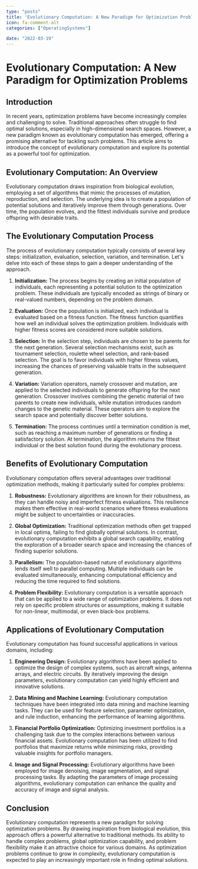 ```yaml
---
type: "posts"
title: 'Evolutionary Computation: A New Paradigm for Optimization Problems'
icon: fa-comment-alt
categories: ["OperatingSystems"]

date: "2022-03-19"
---
```




# Evolutionary Computation: A New Paradigm for Optimization Problems

## Introduction

In recent years, optimization problems have become increasingly complex and challenging to solve. Traditional approaches often struggle to find optimal solutions, especially in high-dimensional search spaces. However, a new paradigm known as evolutionary computation has emerged, offering a promising alternative for tackling such problems. This article aims to introduce the concept of evolutionary computation and explore its potential as a powerful tool for optimization.

## Evolutionary Computation: An Overview

Evolutionary computation draws inspiration from biological evolution, employing a set of algorithms that mimic the processes of mutation, reproduction, and selection. The underlying idea is to create a population of potential solutions and iteratively improve them through generations. Over time, the population evolves, and the fittest individuals survive and produce offspring with desirable traits.

## The Evolutionary Computation Process

The process of evolutionary computation typically consists of several key steps: initialization, evaluation, selection, variation, and termination. Let's delve into each of these steps to gain a deeper understanding of the approach.

1. **Initialization:**
The process begins by creating an initial population of individuals, each representing a potential solution to the optimization problem. These individuals are typically encoded as strings of binary or real-valued numbers, depending on the problem domain.

2. **Evaluation:**
Once the population is initialized, each individual is evaluated based on a fitness function. The fitness function quantifies how well an individual solves the optimization problem. Individuals with higher fitness scores are considered more suitable solutions.

3. **Selection:**
In the selection step, individuals are chosen to be parents for the next generation. Several selection mechanisms exist, such as tournament selection, roulette wheel selection, and rank-based selection. The goal is to favor individuals with higher fitness values, increasing the chances of preserving valuable traits in the subsequent generation.

4. **Variation:**
Variation operators, namely crossover and mutation, are applied to the selected individuals to generate offspring for the next generation. Crossover involves combining the genetic material of two parents to create new individuals, while mutation introduces random changes to the genetic material. These operators aim to explore the search space and potentially discover better solutions.

5. **Termination:**
The process continues until a termination condition is met, such as reaching a maximum number of generations or finding a satisfactory solution. At termination, the algorithm returns the fittest individual or the best solution found during the evolutionary process.

## Benefits of Evolutionary Computation

Evolutionary computation offers several advantages over traditional optimization methods, making it particularly suited for complex problems:

1. **Robustness:**
Evolutionary algorithms are known for their robustness, as they can handle noisy and imperfect fitness evaluations. This resilience makes them effective in real-world scenarios where fitness evaluations might be subject to uncertainties or inaccuracies.

2. **Global Optimization:**
Traditional optimization methods often get trapped in local optima, failing to find globally optimal solutions. In contrast, evolutionary computation exhibits a global search capability, enabling the exploration of a broader search space and increasing the chances of finding superior solutions.

3. **Parallelism:**
The population-based nature of evolutionary algorithms lends itself well to parallel computing. Multiple individuals can be evaluated simultaneously, enhancing computational efficiency and reducing the time required to find solutions.

4. **Problem Flexibility:**
Evolutionary computation is a versatile approach that can be applied to a wide range of optimization problems. It does not rely on specific problem structures or assumptions, making it suitable for non-linear, multimodal, or even black-box problems.

## Applications of Evolutionary Computation

Evolutionary computation has found successful applications in various domains, including:

1. **Engineering Design:**
Evolutionary algorithms have been applied to optimize the design of complex systems, such as aircraft wings, antenna arrays, and electric circuits. By iteratively improving the design parameters, evolutionary computation can yield highly efficient and innovative solutions.

2. **Data Mining and Machine Learning:**
Evolutionary computation techniques have been integrated into data mining and machine learning tasks. They can be used for feature selection, parameter optimization, and rule induction, enhancing the performance of learning algorithms.

3. **Financial Portfolio Optimization:**
Optimizing investment portfolios is a challenging task due to the complex interactions between various financial assets. Evolutionary computation has been utilized to find portfolios that maximize returns while minimizing risks, providing valuable insights for portfolio managers.

4. **Image and Signal Processing:**
Evolutionary algorithms have been employed for image denoising, image segmentation, and signal processing tasks. By adapting the parameters of image processing algorithms, evolutionary computation can enhance the quality and accuracy of image and signal analysis.

## Conclusion

Evolutionary computation represents a new paradigm for solving optimization problems. By drawing inspiration from biological evolution, this approach offers a powerful alternative to traditional methods. Its ability to handle complex problems, global optimization capability, and problem flexibility make it an attractive choice for various domains. As optimization problems continue to grow in complexity, evolutionary computation is expected to play an increasingly important role in finding optimal solutions.